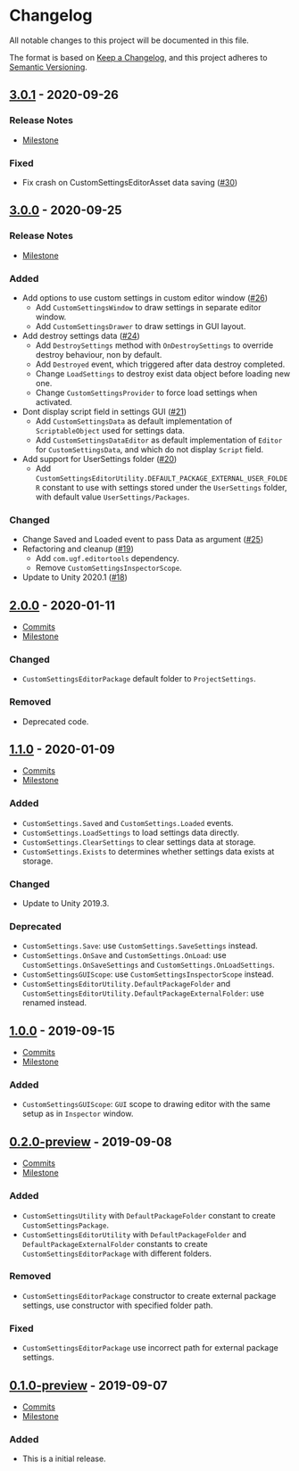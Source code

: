 # Changelog

All notable changes to this project will be documented in this file.

The format is based on [Keep a Changelog](https://keepachangelog.com/en/1.0.0/),
and this project adheres to [Semantic Versioning](https://semver.org/spec/v2.0.0.html).

## [3.0.1](https://github.com/unity-game-framework/ugf-customsettings/releases/tag/3.0.1) - 2020-09-26  

### Release Notes

- [Milestone](https://github.com/unity-game-framework/ugf-customsettings/milestone/7?closed=1)  
    

### Fixed

- Fix crash on CustomSettingsEditorAsset data saving ([#30](https://github.com/unity-game-framework/ugf-customsettings/pull/30))

## [3.0.0](https://github.com/unity-game-framework/ugf-customsettings/releases/tag/3.0.0) - 2020-09-25  

### Release Notes

- [Milestone](https://github.com/unity-game-framework/ugf-customsettings/milestone/6?closed=1)  
    

### Added

- Add options to use custom settings in custom editor window ([#26](https://github.com/unity-game-framework/ugf-customsettings/pull/26))  
    - Add `CustomSettingsWindow` to draw settings in separate editor window.
    - Add `CustomSettingsDrawer` to draw settings in GUI layout.
- Add destroy settings data ([#24](https://github.com/unity-game-framework/ugf-customsettings/pull/24))  
    - Add `DestroySettings` method with `OnDestroySettings` to override destroy behaviour, non by default.
    - Add `Destroyed` event, which triggered after data destroy completed.
    - Change `LoadSettings` to destroy exist data object before loading new one.
    - Change `CustomSettingsProvider` to force load settings when activated.
- Dont display script field in settings GUI ([#21](https://github.com/unity-game-framework/ugf-customsettings/pull/21))  
    - Add `CustomSettingsData` as default implementation of `ScriptableObject` used for settings data.
    - Add `CustomSettingsDataEditor` as default implementation of `Editor` for `CustomSettingsData`, and which do not display `Script` field.
- Add support for UserSettings folder ([#20](https://github.com/unity-game-framework/ugf-customsettings/pull/20))  
    - Add `CustomSettingsEditorUtility.DEFAULT_PACKAGE_EXTERNAL_USER_FOLDER` constant to use with settings stored under the `UserSettings` folder, with default value `UserSettings/Packages`.

### Changed

- Change Saved and Loaded event to pass Data as argument ([#25](https://github.com/unity-game-framework/ugf-customsettings/pull/25))  
- Refactoring and cleanup ([#19](https://github.com/unity-game-framework/ugf-customsettings/pull/19))  
    - Add `com.ugf.editortools` dependency.
    - Remove `CustomSettingsInspectorScope`.
- Update to Unity 2020.1 ([#18](https://github.com/unity-game-framework/ugf-customsettings/pull/18))

## [2.0.0](https://github.com/unity-game-framework/ugf-customsettings/releases/tag/2.0.0) - 2020-01-11  

- [Commits](https://github.com/unity-game-framework/ugf-customsettings/compare/1.1.0...2.0.0)
- [Milestone](https://github.com/unity-game-framework/ugf-customsettings/milestone/5?closed=1)

### Changed
- `CustomSettingsEditorPackage` default folder to `ProjectSettings`.

### Removed
- Deprecated code.

## [1.1.0](https://github.com/unity-game-framework/ugf-customsettings/releases/tag/1.1.0) - 2020-01-09  

- [Commits](https://github.com/unity-game-framework/ugf-customsettings/compare/1.0.0...1.1.0)
- [Milestone](https://github.com/unity-game-framework/ugf-customsettings/milestone/4?closed=1)

### Added
- `CustomSettings.Saved` and `CustomSettings.Loaded` events.
- `CustomSettings.LoadSettings` to load settings data directly.
- `CustomSettings.ClearSettings` to clear settings data at storage.
- `CustomSettings.Exists` to determines whether settings data exists at storage.

### Changed
- Update to Unity 2019.3.

### Deprecated
- `CustomSettings.Save`: use `CustomSettings.SaveSettings` instead.
- `CustomSettings.OnSave` and `CustomSettings.OnLoad`: use `CustomSettings.OnSaveSettings` and `CustomSettings.OnLoadSettings`.
- `CustomSettingsGUIScope`: use `CustomSettingsInspectorScope` instead.
- `CustomSettingsEditorUtility.DefaultPackageFolder` and `CustomSettingsEditorUtility.DefaultPackageExternalFolder`: use renamed instead.

## [1.0.0](https://github.com/unity-game-framework/ugf-customsettings/releases/tag/1.0.0) - 2019-09-15  

- [Commits](https://github.com/unity-game-framework/ugf-customsettings/compare/0.2.0-preview...1.0.0)
- [Milestone](https://github.com/unity-game-framework/ugf-customsettings/milestone/3?closed=1)

### Added
- `CustomSettingsGUIScope`: `GUI` scope to drawing editor with the same setup as in `Inspector` window.

## [0.2.0-preview](https://github.com/unity-game-framework/ugf-customsettings/releases/tag/0.2.0-preview) - 2019-09-08  

- [Commits](https://github.com/unity-game-framework/ugf-customsettings/compare/0.1.0-preview...0.2.0-preview)
- [Milestone](https://github.com/unity-game-framework/ugf-customsettings/milestone/2?closed=1)

### Added
- `CustomSettingsUtility` with `DefaultPackageFolder` constant to create `CustomSettingsPackage`.
- `CustomSettingsEditorUtility` with `DefaultPackageFolder` and `DefaultPackageExternalFolder` constants to create `CustomSettingsEditorPackage` with different folders.

### Removed
- `CustomSettingsEditorPackage` constructor to create external package settings, use constructor with specified folder path.

### Fixed
- `CustomSettingsEditorPackage` use incorrect path for external package settings.

## [0.1.0-preview](https://github.com/unity-game-framework/ugf-customsettings/releases/tag/0.1.0-preview) - 2019-09-07  

- [Commits](https://github.com/unity-game-framework/ugf-customsettings/compare/92e2613...0.1.0-preview)
- [Milestone](https://github.com/unity-game-framework/ugf-customsettings/milestone/1?closed=1)

### Added
- This is a initial release.


